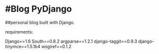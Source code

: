 #Blog PyDjango
===========

##personal blog built with Django.

requirements:

Django==1.6
South==0.8.2
argparse==1.2.1
django-taggit==0.9.3
django-tinymce==1.5.1b4
wsgiref==0.1.2


